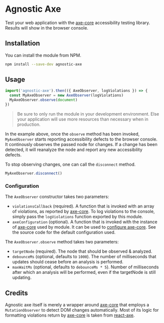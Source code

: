 # Agnostic Axe

Test your web application with the [axe-core](https://github.com/dequelabs/axe-core) accessibility testing library. Results will show in the browser console.

## Installation

You can install the module from NPM.

```sh
npm install --save-dev agnostic-axe
```

## Usage

```js
import('agnostic-axe').then(({ AxeObserver, logViolations }) => {
  const MyAxeObserver = new AxeObserver(logViolations)
  MyAxeObserver.observe(document)
})
```

> Be sure to only run the module in your development environment. Else your application will use more resources than necessary when in production.

In the example above, once the `observe` method has been invoked, `MyAxeObserver` starts reporting accessibility defects to the browser console. It continously observes the passed node for changes. If a change has been detected, it will reanalyze the node and report any new accessibility defects.

To stop observing changes, one can call the `disconnect` method.

```js
MyAxeObserver.disconnect()
```

### Configuration

The `AxeObserver` constructor takes two parameters:

- `violationsCallback` (required). A function that is invoked with an array of violations, as reported by [axe-core](https://github.com/dequelabs/axe-core). To log violations to the console, simply pass the `logViolations` function exported by this module.
- `axeConfiguration` (optional). A function that is invoked with the instance of [axe-core](https://github.com/dequelabs/axe-core) used by module. It can be used to [configure axe-core](https://github.com/dequelabs/axe-core/blob/develop/doc/API.md#api-name-axeconfigure). See the source code for the default configuration used.

The `AxeObserver.observe` method takes two parameters:

- `targetNode` (required). The node that should be observed & analyzed.
- `debounceMs` (optional, defaults to `1000`). The number of milliseconds that updates should cease before an analysis is performed.
- `maxWaitMs` (optional, defaults to `debounceMs * 5`). Number of milliseconds after which an analysis will be performed, even if the targetNode is still updating.

## Credits

Agnostic axe itself is merely a wrapper around [axe-core](https://github.com/dequelabs/axe-core) that employs a `MutationObserver` to detect DOM changes automatically. Most of its logic for formatting violations return by [axe-core](https://github.com/dequelabs/axe-core) is taken from [react-axe](https://github.com/dequelabs/react-axe).
